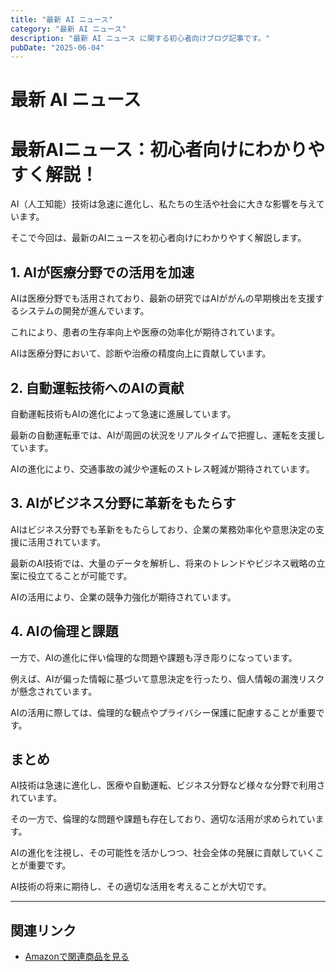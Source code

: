 ```yaml
---
title: "最新 AI ニュース"
category: "最新 AI ニュース"
description: "最新 AI ニュース に関する初心者向けブログ記事です。"
pubDate: "2025-06-04"
---
```


# 最新 AI ニュース

# 最新AIニュース：初心者向けにわかりやすく解説！

AI（人工知能）技術は急速に進化し、私たちの生活や社会に大きな影響を与えています。

そこで今回は、最新のAIニュースを初心者向けにわかりやすく解説します。



## 1. AIが医療分野での活用を加速

AIは医療分野でも活用されており、最新の研究ではAIががんの早期検出を支援するシステムの開発が進んでいます。

これにより、患者の生存率向上や医療の効率化が期待されています。

AIは医療分野において、診断や治療の精度向上に貢献しています。



## 2. 自動運転技術へのAIの貢献

自動運転技術もAIの進化によって急速に進展しています。

最新の自動運転車では、AIが周囲の状況をリアルタイムで把握し、運転を支援しています。

AIの進化により、交通事故の減少や運転のストレス軽減が期待されています。



## 3. AIがビジネス分野に革新をもたらす

AIはビジネス分野でも革新をもたらしており、企業の業務効率化や意思決定の支援に活用されています。

最新のAI技術では、大量のデータを解析し、将来のトレンドやビジネス戦略の立案に役立てることが可能です。

AIの活用により、企業の競争力強化が期待されています。



## 4. AIの倫理と課題

一方で、AIの進化に伴い倫理的な問題や課題も浮き彫りになっています。

例えば、AIが偏った情報に基づいて意思決定を行ったり、個人情報の漏洩リスクが懸念されています。

AIの活用に際しては、倫理的な観点やプライバシー保護に配慮することが重要です。



## まとめ

AI技術は急速に進化し、医療や自動運転、ビジネス分野など様々な分野で利用されています。

その一方で、倫理的な問題や課題も存在しており、適切な活用が求められています。

AIの進化を注視し、その可能性を活かしつつ、社会全体の発展に貢献していくことが重要です。

AI技術の将来に期待し、その適切な活用を考えることが大切です。



---

## 関連リンク

- [Amazonで関連商品を見る](https://www.amazon.co.jp/s?k=%E6%9C%80%E6%96%B0+AI+%E3%83%8B%E3%83%A5%E3%83%BC%E3%82%B9&tag=autowritehubai-22)
